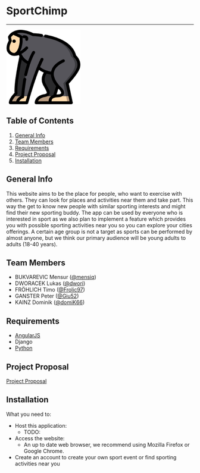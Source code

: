 # SportChimp
***

<img src="https://github.com/domiK66/SportChimp/blob/main/backend/sportchimp_api/media/images/chimp.png" width="200">

## Table of Contents

1. [General Info](#general-info)
2. [Team Members](#team-members)
3. [Requirements](#requirements)
4. [Project Proposal](#project-proposal)
5. [Installation](#installation)

## General Info

This website aims to be the place for people, who want to exercise with others. They can look for places and activities near them and take part. This way the get to know new people with similar sporting interests and might find their new sporting buddy. The app can be used by everyone who is interested in sport as we also plan to implement a feature which provides you with possible sporting activities near you so you can explore your cities offerings. A certain age group is not a target as sports can be performed by almost anyone, but we think our primary audience will be young adults to adults
(18-40 years).


## Team Members
* BUKVAREVIC Mensur ([@mensiq](https://github.com/mensiq))
* DWORACEK Lukas ([@dwori](https://github.com/dwori))
* FRÖHLICH Timo ([@Frolic97](https://github.com/Frolic97))
* GANSTER Peter ([@Giu52](https://github.com/Giu52))
* KAINZ Dominik ([@domiK66](https://github.com/domik666))

## Requirements
* [AngularJS](https://angularjs.org/)
* Django
* [Python](https://www.python.org/downloads/)


## Project Proposal
[Project Proposal](https://fhjoanneum-my.sharepoint.com/:b:/g/personal/timo_froehlich_edu_fh-joanneum_at/EXsPmbZdPp1JkystDkaqBRkB1gd700yGKRnudO1gRp2icg?e=zzrhXz)

## Installation

What you need to:
* Host this application:
    - TODO:
* Access the website:
    - An up to date web browser, we recommend using Mozilla Firefox or Google Chrome.
* Create an account to create your own sport event or find sporting activities near you
